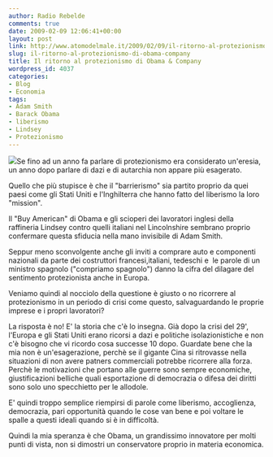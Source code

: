 ```yaml
---
author: Radio Rebelde
comments: true
date: 2009-02-09 12:06:41+00:00
layout: post
link: http://www.atomodelmale.it/2009/02/09/il-ritorno-al-protezionismo-di-obama-company/
slug: il-ritorno-al-protezionismo-di-obama-company
title: Il ritorno al protezionismo di Obama & Company
wordpress_id: 4037
categories:
- Blog
- Economia
tags:
- Adam Smith
- Barack Obama
- liberismo
- Lindsey
- Protezionismo
---
```


![](http://www.atomodelmale.it/wp-content/uploads/2009/02/obama-speech-765496-300x224.jpg)Se fino ad un anno fa parlare di protezionismo era considerato un'eresia, un anno dopo parlare di dazi e di autarchia non appare più esagerato.

Quello che più stupisce è che il "barrierismo" sia partito proprio da quei paesi come gli Stati Uniti e l'Inghilterra che hanno fatto del liberismo la loro "mission".

Il "Buy American" di Obama e gli scioperi dei lavoratori inglesi della raffineria Lindsey contro quelli italiani nel Lincolnshire sembrano proprio confermare questa sfiducia nella mano invisibile di Adam Smith.

Seppur meno sconvolgente anche gli inviti a comprare auto e componenti nazionali da parte dei costruttori francesi,italiani, tedeschi e  le parole di un ministro spagnolo ("compriamo spagnolo") danno la cifra del dilagare del sentimento protezionista anche in Europa.<!-- more -->

Veniamo quindi al nocciolo della questione è giusto o no ricorrere al protezionismo in un periodo di crisi come questo, salvaguardando le proprie imprese e i propri lavoratori?

La risposta è no!
E' la storia che c'è lo insegna. Già dopo la crisi del 29', l'Europa e gli Stati Uniti erano ricorsi a dazi e politiche isolazionistiche e non c'è bisogno che vi ricordo cosa successe 10 dopo. Guardate bene che la mia non è un'esagerazione, perchè se il gigante Cina si ritrovasse nella situazioni di non avere patners commerciali potrebbe ricorrere alla forza. Perchè le motivazioni che portano alle guerre sono sempre economiche, giustificazioni belliche quali esportazione di democrazia o difesa dei diritti sono solo uno specchietto per le allodole.

E' quindi troppo semplice riempirsi di parole come liberismo, accoglienza, democrazia, pari opportunità quando le cose van bene e poi voltare le spalle a questi ideali quando si è in difficoltà.

Quindi la mia speranza è che Obama, un grandissimo innovatore per molti punti di vista, non si dimostri un conservatore proprio in materia economica.
